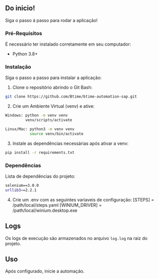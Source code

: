 ## Do inicio!

Siga o passo á passo para rodar a aplicação! 

### Pré-Requisitos

É necessário ter instalado corretamente em seu computador:

- Python 3.8+

### Instalação

Siga o passo a passo para instalar a aplicação:

1. Clone o repositório abrindo o Git Bash:
```bash
git clone https://github.com/Btime/btime-automation-sap.git
```

2. Crie um Ambiente Virtual (venv) e ative:
```bash
Windows: python -m venv venv
         venv/scripts/activate

Linux/Mac: python3 -m venv venv
           source venv/bin/activate
```

3. Instale as dependências necessárias após ativar a venv:
```bash
pip install -r requirements.txt
```
### Dependências

Lista de dependências do projeto:
```bash
﻿selenium==3.0.0
urllib3==2.2.1
```

4. Crie um .env com as seguintes variaveis de configuração:
[STEPS] = /path/local/steps.yaml
[WINIUM_DRIVER] = /path/local/winium.desktop.exe

## Logs 
Os logs de execução são armazenados no arquivo `log.log` na raiz do projeto.

## Uso
Após configurado, inicie a automação.

